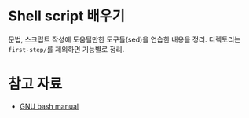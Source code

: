 # Shell script 배우기
문법, 스크립트 작성에 도움될만한 도구들(sed)을 연습한 내용을 정리. 디렉토리는 `first-step/`를 제외하면 기능별로 정리.

# 참고 자료
 - [GNU bash manual](https://www.gnu.org/software/bash/manual/)

